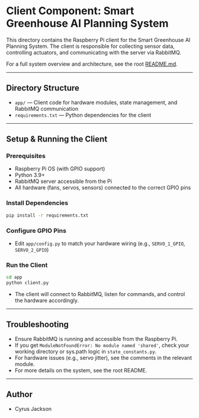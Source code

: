 # Client Component: Smart Greenhouse AI Planning System

This directory contains the Raspberry Pi client for the Smart Greenhouse AI Planning System. The client is responsible for collecting sensor data, controlling actuators, and communicating with the server via RabbitMQ.

For a full system overview and architecture, see the root [README.md](../README.md).

---

## Directory Structure

- `app/` — Client code for hardware modules, state management, and RabbitMQ communication
- `requirements.txt` — Python dependencies for the client

---

## Setup & Running the Client

### Prerequisites
- Raspberry Pi OS (with GPIO support)
- Python 3.9+
- RabbitMQ server accessible from the Pi
- All hardware (fans, servos, sensors) connected to the correct GPIO pins

### Install Dependencies
```bash
pip install -r requirements.txt
```

### Configure GPIO Pins
- Edit `app/config.py` to match your hardware wiring (e.g., `SERVO_1_GPIO`, `SERVO_2_GPIO`)

### Run the Client
```bash
cd app
python client.py
```
- The client will connect to RabbitMQ, listen for commands, and control the hardware accordingly.

---

## Troubleshooting
- Ensure RabbitMQ is running and accessible from the Raspberry Pi.
- If you get `ModuleNotFoundError: No module named 'shared'`, check your working directory or sys.path logic in `state_constants.py`.
- For hardware issues (e.g., servo jitter), see the comments in the relevant module.
- For more details on the system, see the root README.

---

## Author

- Cyrus Jackson
